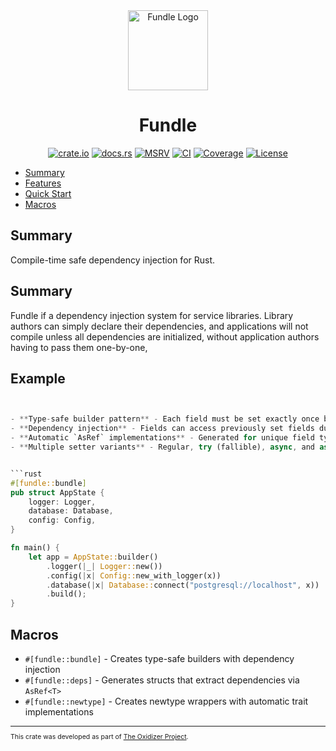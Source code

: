 <div align="center">
 <img src="./logo.png" alt="Fundle Logo" width="128">

# Fundle

[![crate.io](https://img.shields.io/crates/v/fundle.svg)](https://crates.io/crates/fundle)
[![docs.rs](https://docs.rs/fundle/badge.svg)](https://docs.rs/fundle)
[![MSRV](https://img.shields.io/crates/msrv/fundle)](https://crates.io/crates/fundle)
[![CI](https://github.com/microsoft/oxidizer/workflows/main/badge.svg)](https://github.com/microsoft/oxidizer/actions)
[![Coverage](https://codecov.io/gh/microsoft/oxidizer/graph/badge.svg?token=FCUG0EL5TI)](https://codecov.io/gh/microsoft/oxidizer)
[![License](https://img.shields.io/badge/license-MIT-blue.svg)](../LICENSE)

</div>

- [Summary](#summary)
- [Features](#features)
- [Quick Start](#quick-start)
- [Macros](#macros)

## Summary

<!-- cargo-rdme start -->

Compile-time safe dependency injection for Rust.

## Summary

Fundle if a dependency injection system for service libraries. Library authors
can simply declare their dependencies, and applications will not compile unless all dependencies
are initialized, without application authors having to pass them one-by-one,

## Example

```rust


- **Type-safe builder pattern** - Each field must be set exactly once before building
- **Dependency injection** - Fields can access previously set fields during construction
- **Automatic `AsRef` implementations** - Generated for unique field types
- **Multiple setter variants** - Regular, try (fallible), async, and async-try setters


```rust
#[fundle::bundle]
pub struct AppState {
    logger: Logger,
    database: Database,
    config: Config,
}

fn main() {
    let app = AppState::builder()
        .logger(|_| Logger::new())
        .config(|x| Config::new_with_logger(x))
        .database(|x| Database::connect("postgresql://localhost", x))
        .build();
}
```

## Macros

- `#[fundle::bundle]` - Creates type-safe builders with dependency injection
- `#[fundle::deps]` - Generates structs that extract dependencies via `AsRef<T>`
- `#[fundle::newtype]` - Creates newtype wrappers with automatic trait implementations

<!-- cargo-rdme end -->

<div style="font-size: 75%" ><hr/>

This crate was developed as part of [The Oxidizer Project](https://github.com/microsoft/oxidizer).

</div>
